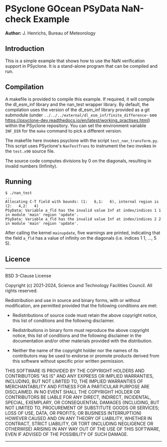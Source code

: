 # PSyclone GOcean PSyData NaN-check Example

**Author:** J. Henrichs, Bureau of Meteorology

## Introduction

This is a simple example that shows how to use the NaN verification
support in PSyclone. It is a stand-alone program that can be compiled
and run. 

## Compilation
A makefile is provided to compile this example. If required,
it will compile the dl_esm_inf library and the nan_test
wrapper library. By default, the compilation uses the version
of the dl_esm_inf library provided as a git submodule (under
``../../../external/dl_esm_inf/finite_difference``- see
https://psyclone-dev.readthedocs.io/en/latest/working_practises.html)
within the PSyclone repository. You can set the environment variable
``INF_DIR`` for the ``make`` command to pick a different version.

The makefile here invokes psyclone with the script ``test_nan_transform.py``.
This script uses PSyclone's ``NanTestTrans`` to instrument the two
invokes in the ``test.x90`` source file.

The source code computes divisions by 0 on the diagonals, resulting in
invalid numbers (Infinity).

## Running
```
$ ./nan_test
...
Allocating C-T field with bounds: (1:   6,1:   6), internal region is (2:   4,2:   4)
PSyData: Variable a_fld has the invalid value Inf at index/indices 1 1 in module 'main' region 'update'.
PSyData: Variable a_fld has the invalid value Inf at index/indices 2 2 in module 'main' region 'update'.

```
After calling the kernel ``mainupdate``, five warnings are printed,
indicating that the field ``a_fld`` has a value of infinity on the diagonals
(i.e. indices 1 1, ..., 5 5).

## Licence

-----------------------------------------------------------------------------

BSD 3-Clause License

Copyright (c) 2021-2024, Science and Technology Facilities Council.
All rights reserved.

Redistribution and use in source and binary forms, with or without
modification, are permitted provided that the following conditions are met:

* Redistributions of source code must retain the above copyright notice, this
  list of conditions and the following disclaimer.

* Redistributions in binary form must reproduce the above copyright notice,
  this list of conditions and the following disclaimer in the documentation
  and/or other materials provided with the distribution.

* Neither the name of the copyright holder nor the names of its
  contributors may be used to endorse or promote products derived from
  this software without specific prior written permission.

THIS SOFTWARE IS PROVIDED BY THE COPYRIGHT HOLDERS AND CONTRIBUTORS
"AS IS" AND ANY EXPRESS OR IMPLIED WARRANTIES, INCLUDING, BUT NOT
LIMITED TO, THE IMPLIED WARRANTIES OF MERCHANTABILITY AND FITNESS
FOR A PARTICULAR PURPOSE ARE DISCLAIMED. IN NO EVENT SHALL THE
COPYRIGHT HOLDER OR CONTRIBUTORS BE LIABLE FOR ANY DIRECT, INDIRECT,
INCIDENTAL, SPECIAL, EXEMPLARY, OR CONSEQUENTIAL DAMAGES (INCLUDING,
BUT NOT LIMITED TO, PROCUREMENT OF SUBSTITUTE GOODS OR SERVICES;
LOSS OF USE, DATA, OR PROFITS; OR BUSINESS INTERRUPTION) HOWEVER
CAUSED AND ON ANY THEORY OF LIABILITY, WHETHER IN CONTRACT, STRICT
LIABILITY, OR TORT (INCLUDING NEGLIGENCE OR OTHERWISE) ARISING IN
ANY WAY OUT OF THE USE OF THIS SOFTWARE, EVEN IF ADVISED OF THE
POSSIBILITY OF SUCH DAMAGE.

------------------------------------------------------------------------------
